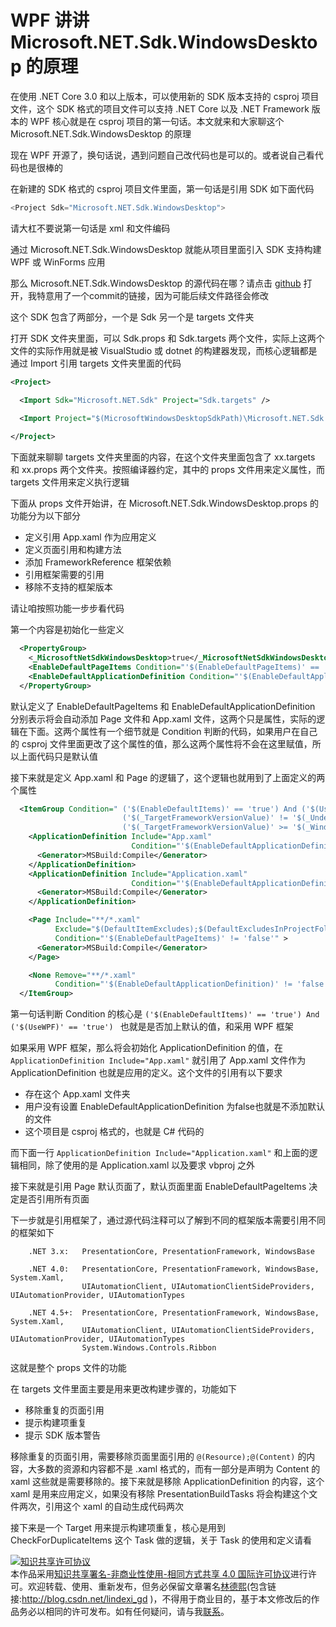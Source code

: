 # WPF 讲讲 Microsoft.NET.Sdk.WindowsDesktop 的原理

在使用 .NET Core 3.0 和以上版本，可以使用新的 SDK 版本支持的 csproj 项目文件，这个 SDK 格式的项目文件可以支持 .NET Core 以及 .NET Framework 版本的 WPF 核心就是在 csproj 项目的第一句话。本文就来和大家聊这个 Microsoft.NET.Sdk.WindowsDesktop 的原理

<!--more-->
<!-- 发布 -->

现在 WPF 开源了，换句话说，遇到问题自己改代码也是可以的。或者说自己看代码也是很棒的

在新建的 SDK 格式的 csproj 项目文件里面，第一句话是引用 SDK 如下面代码

```csharp
<Project Sdk="Microsoft.NET.Sdk.WindowsDesktop">
```

请大杠不要说第一句话是 xml 和文件编码

通过 Microsoft.NET.Sdk.WindowsDesktop 就能从项目里面引入 SDK 支持构建 WPF 或 WinForms 应用

那么 Microsoft.NET.Sdk.WindowsDesktop 的源代码在哪？请点击 [github](https://github.com/dotnet/wpf/tree/165948b449e9de9fbba9843c2695f32a3212158f/packaging/Microsoft.NET.Sdk.WindowsDesktop) 打开，我特意用了一个commit的链接，因为可能后续文件路径会修改

这个 SDK 包含了两部分，一个是 Sdk 另一个是 targets 文件夹

打开 SDK 文件夹里面，可以 Sdk.props 和 Sdk.targets 两个文件，实际上这两个文件的实际作用就是被 VisualStudio 或 dotnet 的构建器发现，而核心逻辑都是通过 Import 引用 targets 文件夹里面的代码

```xml
<Project>

  <Import Sdk="Microsoft.NET.Sdk" Project="Sdk.targets" />
  
  <Import Project="$(MicrosoftWindowsDesktopSdkPath)\Microsoft.NET.Sdk.WindowsDesktop.targets "/>

</Project>
```

下面就来聊聊 targets 文件夹里面的内容，在这个文件夹里面包含了 xx.targets 和 xx.props 两个文件夹。按照编译器约定，其中的 props 文件用来定义属性，而 targets 文件用来定义执行逻辑

下面从 props 文件开始讲，在 Microsoft.NET.Sdk.WindowsDesktop.props 的功能分为以下部分

- 定义引用 App.xaml 作为应用定义
- 定义页面引用和构建方法
- 添加 FrameworkReference 框架依赖
- 引用框架需要的引用
- 移除不支持的框架版本

请让咱按照功能一步步看代码

第一个内容是初始化一些定义

```xml
  <PropertyGroup>
    <_MicrosoftNetSdkWindowsDesktop>true</_MicrosoftNetSdkWindowsDesktop>
    <EnableDefaultPageItems Condition="'$(EnableDefaultPageItems)' == ''">true</EnableDefaultPageItems> 
    <EnableDefaultApplicationDefinition Condition="'$(EnableDefaultApplicationDefinition)' == ''">true</EnableDefaultApplicationDefinition>
  </PropertyGroup>
```

默认定义了 EnableDefaultPageItems 和 EnableDefaultApplicationDefinition 分别表示将会自动添加 Page 文件和 App.xaml 文件，这两个只是属性，实际的逻辑在下面。这两个属性有一个细节就是 Condition 判断的代码，如果用户在自己的 csproj 文件里面更改了这个属性的值，那么这两个属性将不会在这里赋值，所以上面代码只是默认值

接下来就是定义 App.xaml 和 Page 的逻辑了，这个逻辑也就用到了上面定义的两个属性

```xml
  <ItemGroup Condition=" ('$(EnableDefaultItems)' == 'true') And ('$(UseWPF)' == 'true') And 
                         ('$(_TargetFrameworkVersionValue)' != '$(_UndefinedTargetFrameworkVersion)') And 
                         ('$(_TargetFrameworkVersionValue)' >= '$(_WindowsDesktopSdkTargetFrameworkVersionFloor)')">
    <ApplicationDefinition Include="App.xaml"
                           Condition="'$(EnableDefaultApplicationDefinition)' != 'false' And Exists('$(MSBuildProjectDirectory)/App.xaml') And '$(MSBuildProjectExtension)' == '.csproj'">
      <Generator>MSBuild:Compile</Generator>
    </ApplicationDefinition>
    <ApplicationDefinition Include="Application.xaml"
                           Condition="'$(EnableDefaultApplicationDefinition)' != 'false' And Exists('$(MSBuildProjectDirectory)/Application.xaml') And '$(MSBuildProjectExtension)' == '.vbproj'">
      <Generator>MSBuild:Compile</Generator>
    </ApplicationDefinition>

    <Page Include="**/*.xaml"
          Exclude="$(DefaultItemExcludes);$(DefaultExcludesInProjectFolder);@(ApplicationDefinition)"
          Condition="'$(EnableDefaultPageItems)' != 'false'" >
      <Generator>MSBuild:Compile</Generator>
    </Page>

    <None Remove="**/*.xaml"
          Condition="'$(EnableDefaultApplicationDefinition)' != 'false' And '$(EnableDefaultPageItems)' != 'false'" />
  </ItemGroup>
```

第一句话判断 Condition 的核心是 `('$(EnableDefaultItems)' == 'true') And ('$(UseWPF)' == 'true') ` 也就是是否加上默认的值，和采用 WPF 框架

如果采用 WPF 框架，那么将会初始化 ApplicationDefinition 的值，在 `ApplicationDefinition Include="App.xaml"` 就引用了 App.xaml 文件作为 ApplicationDefinition 也就是应用的定义。这个文件的引用有以下要求

- 存在这个 App.xaml 文件夹
- 用户没有设置 EnableDefaultApplicationDefinition 为false也就是不添加默认的文件
- 这个项目是 csproj 格式的，也就是 C# 代码的

而下面一行 `ApplicationDefinition Include="Application.xaml"` 和上面的逻辑相同，除了使用的是 Application.xaml 以及要求 vbproj 之外

接下来就是引用 Page 默认页面了，默认页面里面 EnableDefaultPageItems 决定是否引用所有页面

下一步就是引用框架了，通过源代码注释可以了解到不同的框架版本需要引用不同的框架如下

```
    .NET 3.x:   PresentationCore, PresentationFramework, WindowsBase 
    
    .NET 4.0:   PresentationCore, PresentationFramework, WindowsBase, System.Xaml, 
                UIAutomationClient, UIAutomationClientSideProviders, UIAutomationProvider, UIAutomationTypes
                
    .NET 4.5+:  PresentationCore, PresentationFramework, WindowsBase, System.Xaml, 
                UIAutomationClient, UIAutomationClientSideProviders, UIAutomationProvider, UIAutomationTypes
                System.Windows.Controls.Ribbon
```

这就是整个 props 文件的功能

在 targets 文件里面主要是用来更改构建步骤的，功能如下

- 移除重复的页面引用
- 提示构建项重复
- 提示 SDK 版本警告

移除重复的页面引用，需要移除页面里面引用的 `@(Resource);@(Content)` 的内容，大多数的资源和内容都不是 .xaml 格式的，而有一部分是声明为 Content 的 xaml 这些就是需要移除的。接下来就是移除 ApplicationDefinition 的内容，这个 xaml 是用来应用定义，如果没有移除 PresentationBuildTasks 将会构建这个文件两次，引用这个 xaml 的自动生成代码两次

接下来是一个 Target 用来提示构建项重复，核心是用到 CheckForDuplicateItems 这个 Task 做的逻辑，关于 Task 的使用和定义请看 

<a rel="license" href="http://creativecommons.org/licenses/by-nc-sa/4.0/"><img alt="知识共享许可协议" style="border-width:0" src="https://licensebuttons.net/l/by-nc-sa/4.0/88x31.png" /></a><br />本作品采用<a rel="license" href="http://creativecommons.org/licenses/by-nc-sa/4.0/">知识共享署名-非商业性使用-相同方式共享 4.0 国际许可协议</a>进行许可。欢迎转载、使用、重新发布，但务必保留文章署名[林德熙](http://blog.csdn.net/lindexi_gd)(包含链接:http://blog.csdn.net/lindexi_gd )，不得用于商业目的，基于本文修改后的作品务必以相同的许可发布。如有任何疑问，请与我[联系](mailto:lindexi_gd@163.com)。
